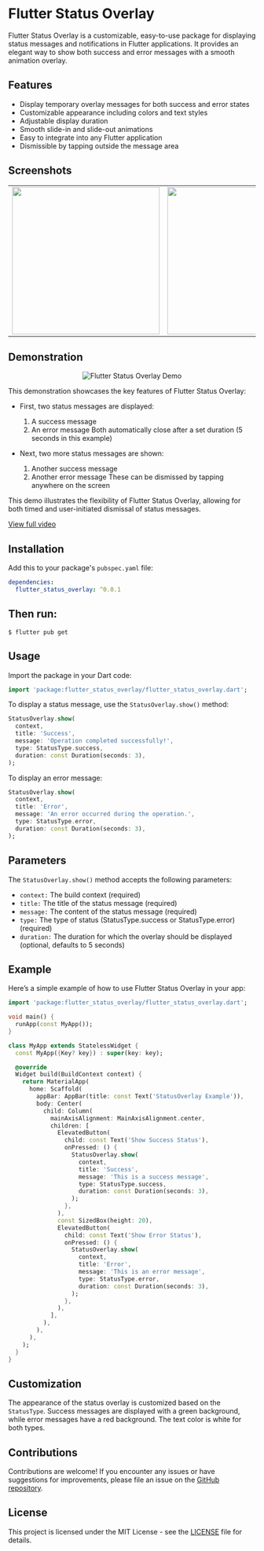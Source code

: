 # Flutter Status Overlay

Flutter Status Overlay is a customizable, easy-to-use package for displaying status messages and notifications in Flutter applications. It provides an elegant way to show both success and error messages with a smooth animation overlay.

## Features

- Display temporary overlay messages for both success and error states
- Customizable appearance including colors and text styles
- Adjustable display duration
- Smooth slide-in and slide-out animations
- Easy to integrate into any Flutter application
- Dismissible by tapping outside the message area

## Screenshots
<table>
  <tr>
    <td><img src="screenshots/screenshot1.png" width="300"></td>
    <td><img src="screenshots/screenshot2.png" width="300"></td>
    <td><img src="screenshots/demo.gif" width="300" alt="Flutter Status Overlay Demo"></td>
  </tr>
</table>

## Demonstration

<p align="center">
  <img src="screenshots/demo.gif" alt="Flutter Status Overlay Demo">
</p>

This demonstration showcases the key features of Flutter Status Overlay:

- First, two status messages are displayed:
    1. A success message
    2. An error message
       Both automatically close after a set duration (5 seconds in this example)

- Next, two more status messages are shown:
    1. Another success message
    2. Another error message
       These can be dismissed by tapping anywhere on the screen

This demo illustrates the flexibility of Flutter Status Overlay, allowing for both timed and user-initiated dismissal of status messages.

[View full video](https://github.com/larivasi/flutter_status_overlay/raw/main/screenshots/demo.mp4)

## Installation

Add this to your package's `pubspec.yaml` file:

```yaml
dependencies:
  flutter_status_overlay: ^0.0.1
  ```
## Then run:
`$ flutter pub get`

## Usage

Import the package in your Dart code:

```dart
import 'package:flutter_status_overlay/flutter_status_overlay.dart';
```

To display a status message, use the `StatusOverlay.show()` method:

```dart
StatusOverlay.show(
  context,
  title: 'Success',
  message: 'Operation completed successfully!',
  type: StatusType.success,
  duration: const Duration(seconds: 3),
);

```

To display an error message:

```dart
StatusOverlay.show(
  context,
  title: 'Error',
  message: 'An error occurred during the operation.',
  type: StatusType.error,
  duration: const Duration(seconds: 3),
);
```

## Parameters

The `StatusOverlay.show()` method accepts the following parameters:

- `context:` The build context (required)
- `title:` The title of the status message (required)
- `message:` The content of the status message (required)
- `type:` The type of status (StatusType.success or StatusType.error) (required)
- `duration:` The duration for which the overlay should be displayed (optional, defaults to 5 seconds)

## Example

Here’s a simple example of how to use Flutter Status Overlay in your app:

```dart
import 'package:flutter_status_overlay/flutter_status_overlay.dart';

void main() {
  runApp(const MyApp());
}

class MyApp extends StatelessWidget {
  const MyApp({Key? key}) : super(key: key);

  @override
  Widget build(BuildContext context) {
    return MaterialApp(
      home: Scaffold(
        appBar: AppBar(title: const Text('StatusOverlay Example')),
        body: Center(
          child: Column(
            mainAxisAlignment: MainAxisAlignment.center,
            children: [
              ElevatedButton(
                child: const Text('Show Success Status'),
                onPressed: () {
                  StatusOverlay.show(
                    context,
                    title: 'Success',
                    message: 'This is a success message',
                    type: StatusType.success,
                    duration: const Duration(seconds: 3),
                  );
                },
              ),
              const SizedBox(height: 20),
              ElevatedButton(
                child: const Text('Show Error Status'),
                onPressed: () {
                  StatusOverlay.show(
                    context,
                    title: 'Error',
                    message: 'This is an error message',
                    type: StatusType.error,
                    duration: const Duration(seconds: 3),
                  );
                },
              ),
            ],
          ),
        ),
      ),
    );
  }
}

```


## Customization

The appearance of the status overlay is customized based on the `StatusType`. Success messages are displayed with a green background, while error messages have a red background. The text color is white for both types.

## Contributions

Contributions are welcome! If you encounter any issues or have suggestions for improvements, please file an issue on the [GitHub repository](https://github.com/larivasi/flutter_status_overlay).

## License

This project is licensed under the MIT License - see the [LICENSE](https://github.com/larivasi/flutter_status_overlay/blob/main/LICENSE) file for details.
